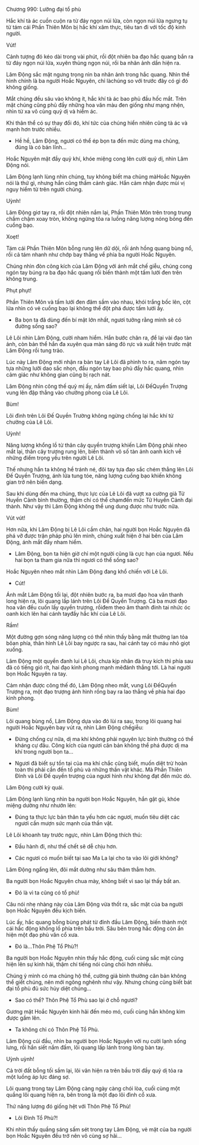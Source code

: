 




Chương 990: Lưỡng đại tổ phù


Hắc khí tà ác cuồn cuộn ra từ đáy ngọn núi lửa, còn ngọn núi lửa ngưng tụ từ tám cái Phần Thiên Môn bị hắc khí xâm thực, tiêu tan đi với tốc độ kinh người.

Vút!

Cảnh tượng đó kéo dài trong vài phút, rồi đột nhiên ba đạo hắc quang bắn ra từ đáy ngọn núi lửa, xuyên thủng ngọn núi, rồi ba nhân ảnh dần hiện ra.

Lâm Động sắc mặt ngưng trọng nìn ba nhân ảnh trong hắc quang. Nhìn thể hình chính là ba người Hoắc Nguyên, chỉ làchúng so với trước đây có gì đó không giống.

Mắt chúng đều sâu vào không ít, hắc khí tà ác bao phủ đầu hốc mắt. Trên mặt chúng cũng phủ đầy những hoa văn màu đen giống như mạng nhện, nhìn từ xa vô cùng quỷ dị và hiểm ác.

Khi thân thể có sự thay đổi đó, khí tức của chúng hiển nhiên cũng tà ác và mạnh hơn trước nhiều.

- Hề hề, Lâm Động, ngươi có thể ép bọn ta đến mức dùng ma chủng, đúng là có bản lĩnh…

Hoắc Nguyên mặt đầy quỷ khí, khóe miệng cong lên cười quỷ dị, nhìn Lâm Động nói.

Lâm Động lạnh lùng nhìn chúng, tuy không biết ma chủng màHoắc Nguyên nói là thứ gì, nhưng hắn cũng thầm cảnh giác. Hắn cảm nhận được mùi vị nguy hiểm từ trên người chúng.

Uỳnh!

Lâm Động giơ tay ra, rồi đột nhiên nắm lại, Phần Thiên Môn trên trong trung chầm chậm xoay tròn, không ngừng tỏa ra luồng năng lượng nóng bỏng đến cuồng bạo.

Xoẹt!

Tám cái Phần Thiên Môn bỗng rung lên dữ dội, rồi ánh hồng quang bùng nổ, rồi cả tám nhanh như chớp bay thẳng về phía ba người Hoắc Nguyên.

Chúng nhìn đòn công kích của Lâm Động với ánh mắt chế giễu, chúng cong ngón tay búng ra ba đạo hắc quang rồi biến thành một tấm lưới đen trên không trung.

Phụt phụt!

Phần Thiên Môn và tấm lưới đen đâm sầm vào nhau, khói trắng bốc lên, cột lửa nhìn có vẻ cuồng bạo lại không thể đột phá được tấm lưới ấy.

- Ba bọn ta đã dùng đến bí mật lớn nhất, ngươi tưởng rằng mình sẽ có đường sống sao?

Lê Lôi nhìn Lâm Động, cười nham hiểm. Hắn bước chân ra, để lại vài đạo tàn ảnh, còn bản thể hắn đa xuyên qua màn sáng đỏ rực và xuất hiện trước mặt Lâm Động rồi tung trảo.

Lúc này Lâm Động mới nhận ra bàn tay Lê Lôi đã phình to ra, năm ngón tay tựa những lưỡi dao sắc nhọn, đầu ngón tay bao phủ đầy hắc quang, nhìn cảm giác như không gian cũng bị rạch nát.

Lâm Động nhìn công thế quỷ mị ấy, nắm đấm siết lại, Lôi ĐếQuyền Trượng vung lên đập thẳng vào chưởng phong của Lê Lôi.

Bùm!

Lôi đình trên Lôi Đế Quyền Trường không ngừng chống lại hắc khí từ chưởng của Lê Lôi.

Uỳnh!

Năng lượng khổng lồ từ thân cây quyền trượng khiến Lâm Động phải nheo mắt lại, thân cây trượng rung lên, biến thành vô số tàn ảnh oanh kích về những điểm trọng yếu trên người Lê Lôi.

Thế nhưng hắn ta không hề tránh né, đôi tay tựa đao sắc chém thẳng lên Lôi Đế Quyền Trượng, ánh lửa tung tóe, năng lượng cuồng bạo khiến không gian trở nên biến dạng.

Sau khi dùng đến ma chủng, thực lực của Lê Lôi đã vượt xa cường giả Tử Huyền Cảnh bình thường, thậm chí có thể chạmđến mức Tử Huyền Cảnh đại thành. Như vậy thì Lâm Động không thể ung dung được như trước nữa.

Vút vút!

Hơn nữa, khi Lâm Động bị Lê Lôi cầm chân, hai người bọn Hoắc Nguyên đã phá vỡ được trận pháp phủ lên mình, chúng xuất hiện ở hai bên của Lâm Động, ánh mắt đầy nham hiểm.

- Lâm Động, bọn ta hiện giờ chỉ một người cũng là cực hạn của ngươi. Nếu hai bọn ta tham gia nữa thì ngươi có thể sống sao?

Hoắc Nguyên nheo mắt nhìn Lâm Động đang khổ chiến với Lê Lôi.

- Cút!

Ánh mắt Lâm Động tối lại, đột nhiên bước ra, ba mươi đạo hoa văn thanh long hiện ra, lôi quang lấp lánh trên Lôi Đế Quyền Trượng. Cả ba mươi đạo hoa văn đều cuốn lấy quyền trượng, rồiđem theo âm thanh đinh tai nhức óc oanh kích lên hai cánh tayđầy hắc khí của Lê Lôi.

Rầm!

Một đường gợn sóng năng lượng có thể nhìn thấy bằng mắt thường lan tỏa bôan phía, thân hình Lê Lôi bay ngược ra sau, hai cánh tay có máu nhỏ giọt xuống.

Lâm Động một quyền đanh lui Lê Lôi, chưa kịp nhân đà truy kích thì phía sau đã có tiếng gió rít, hai đạo kình phong mạnh mẽđánh thẳng tới. Là hai người bọn Hoắc Nguyên ra tay.

Cảm nhận được công thế đó, Lâm Động nheo mắt, vung Lôi ĐếQuyền Trượng ra, một đạo trượng ảnh hình rồng bay ra lao thẳng về phía hai đạo kình phong.

Bùm!

Lôi quang bùng nổ, Lâm Động dựa vào đó lùi ra sau, trong lôi quang hai người Hoắc Nguyên bay vút ra, nhìn Lâm Động chếgiễu:

- Đừng chống cự nữa, dị ma khí không phải nguyên lực bình thường có thể kháng cự đâu. Công kích của ngươi căn bản không thể phá được dị ma khí trong người bọn ta…

- Ngươi đã biết sự tồn tại của ma khí chắc cũng biết, muốn diệt trừ hoàn toàn thì phải cần đến tổ phù và những thần vật khác. Mà Phần Thiên Đỉnh và Lôi Đế quyền trượng của ngươi hình như không đạt đến mức dó.

Lâm Động cười kỳ quái.

Lâm Động lạnh lùng nhìn ba người bọn Hoắc Nguyên, hắn gật gù, khóe miệng dường như nhướn lên:

- Đúng ta thực lực bản thân ta yếu hơn các ngươi, muốn tiêu diệt các ngươi cần mượn sức mạnh của thần vật.

Lê Lôi khoanh tay trước ngực, nhìn Lâm Động thích thú:

- Đầu hành đi, như thế chết sẽ dễ chịu hơn.

- Các ngươi có muốn biết tại sao Ma La lại cho ta vào lôi giới không?

Lâm Động ngẩng lên, đôi mắt dường như sâu thăm thẳm hơn.

Ba người bọn Hoắc Nguyên chua mày, không biết vì sao lại thấy bất an.

- Đó là vì ta cũng có tổ phù!

Câu nói nhẹ nhàng này của Lâm Động vừa thốt ra, sắc mặt của ba người bọn Hoắc Nguyên đều kịch biến.

Lúc ấy, hắc quang bỗng bùng phát từ đỉnh đầu Lâm Động, biến thành một cái hắc động khổng lồ phía trên bầu trời. Sâu bên trong hắc động còn ẩn hiện một đạo phù văn cổ xưa.

- Đó là…Thôn Phệ Tổ Phù?!

Ba người bọn Hoắc Nguyên nhìn thấy hắc động, cuối cùng sắc mặt cũng hiện lên sự kinh hãi, thậm chí tiếng nói cũng chói hơn nhiều.

Chúng ỷ mình có ma chủng hộ thể, cường giả bình thường căn bản không thể giết chúng, nên mới ngông nghênh như vậy. Nhưng chúng cũng biết bát đại tổ phù đủ sức hủy diệt chúng…

- Sao có thể? Thôn Phệ Tổ Phù sao lại ở chỗ ngươi?

Gương mặt Hoắc Nguyên kinh hãi đến méo mó, cuối cùng hắn không kìm được gầm lên.

- Ta không chỉ có Thôn Phệ Tổ Phù.

Lâm Động cúi đầu, nhìn ba người bọn Hoắc Nguyên với nụ cười lạnh sống lưng, rồi hắn siết nắm đấm, lôi quang lấp lánh trong lòng bàn tay.

Uỳnh uỳnh!

Cả trời đất bỗng tối sầm lại, lôi vân hiện ra trên bầu trời đầy quỷ dị tỏa ra một luồng áp lực đáng sợ.

Lôi quang trong tay Lâm Động càng ngày càng chói lòa, cuối cùng một quầng lôi quang hiện ra, bên trong là một đạo lôi đình cổ xưa.

Thứ năng lượng đó giống hệt với Thôn Phệ Tổ Phù!

- Lôi Đình Tổ Phù?!

Khi nhìn thấy quầng sáng sấm sét trong tay Lâm Động, vẻ mặt của ba người bọn Hoắc Nguyên đều trở nên vô cùng sợ hãi…





